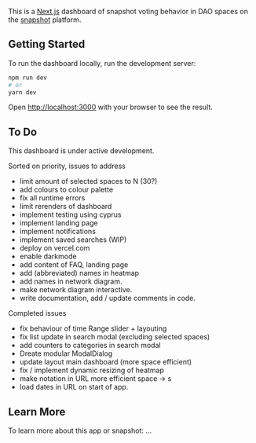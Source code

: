 This is a [Next.js](https://nextjs.org/) dashboard of snapshot voting behavior in DAO spaces on the [snapshot](https://snapshot.org/) platform. 

## Getting Started
To run the dashboard locally, run the development server:

```bash
npm run dev
# or
yarn dev
```

Open [http://localhost:3000](http://localhost:3000) with your browser to see the result.

## To Do 

This dashboard is under active development. 

Sorted on priority, issues to address 
- limit amount of selected spaces to N (30?) 
- add colours to colour palette 
- fix all runtime errors
- limit rerenders of dashboard 
- implement testing using cyprus  
- implement landing page 
- implement notifications 
- implement saved searches (WIP)
- deploy on vercel.com
- enable darkmode
- add content of FAQ, landing page 
- add (abbreviated) names in heatmap
- add names in network diagram. 
- make network diagram interactive.
- write documentation, add / update comments in code.

Completed issues 
- fix behaviour of time Range slider + layouting 
- fix list update in search modal (excluding selected spaces) 
- add counters to categories in search modal 
- Dreate modular ModalDialog 
- update layout main dashboard (more space efficient)
- fix / implement dynamic resizing of heatmap 
- make notation in URL more efficient space -> s 
- load dates in URL on start of app. 

## Learn More

To learn more about this app or snapshot: 
...
